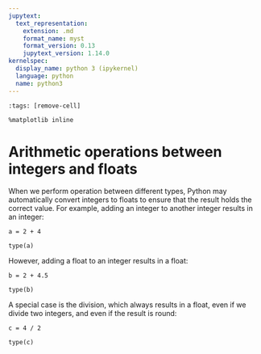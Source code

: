 ```yaml
---
jupytext:
  text_representation:
    extension: .md
    format_name: myst
    format_version: 0.13
    jupytext_version: 1.14.0
kernelspec:
  display_name: python 3 (ipykernel)
  language: python
  name: python3
---
```


```{code-cell} ipython3
:tags: [remove-cell]

%matplotlib inline
```

# Arithmetic operations between integers and floats

When we perform operation between different types, Python may automatically convert integers to floats to ensure that the result holds the correct value. For example, adding an integer to another integer results in an integer:

```{code-cell} ipython3
a = 2 + 4

type(a)
```

However, adding a float to an integer results in a float:

```{code-cell} ipython3
b = 2 + 4.5

type(b)
```

A special case is the division, which always results in a float, even if we divide two integers, and even if the result is round:

```{code-cell} ipython3
c = 4 / 2

type(c)
```

